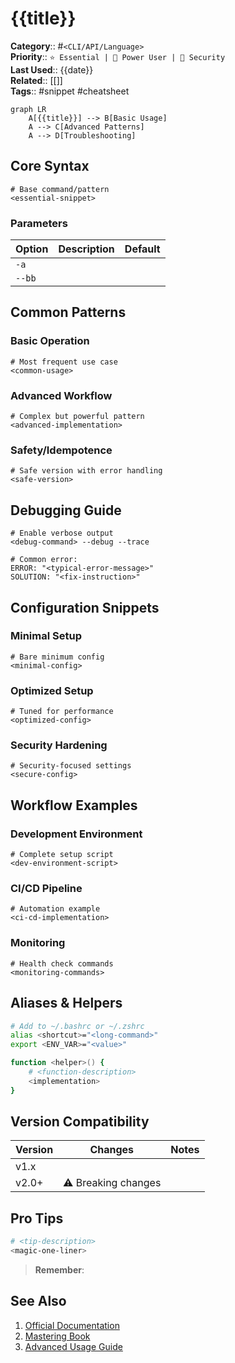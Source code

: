 # {{title}}

**Category**:: #`<CLI/API/Language>`  
**Priority**:: `⭐️ Essential | 🚀 Power User | 🔐 Security`  
**Last Used**:: {{date}}  
**Related**:: [[]]  
**Tags**:: #snippet #cheatsheet

```mermaid
graph LR
    A[{{title}}] --> B[Basic Usage]
    A --> C[Advanced Patterns]
    A --> D[Troubleshooting]
```

## Core Syntax

```<language>
# Base command/pattern
<essential-snippet>
```

### Parameters

| Option | Description | Default |
| ------ | ----------- | ------- |
| `-a`   |             |         |
| `--bb` |             |         |

## Common Patterns

### Basic Operation

```<language>
# Most frequent use case
<common-usage>
```

### Advanced Workflow

```<language>
# Complex but powerful pattern
<advanced-implementation>
```

### Safety/Idempotence

```<language>
# Safe version with error handling
<safe-version>
```

## Debugging Guide

```<language>
# Enable verbose output
<debug-command> --debug --trace

# Common error:
ERROR: "<typical-error-message>"
SOLUTION: "<fix-instruction>"
```

## Configuration Snippets

### Minimal Setup

```<language>
# Bare minimum config
<minimal-config>
```

### Optimized Setup

```<language>
# Tuned for performance
<optimized-config>
```

### Security Hardening

```<language>
# Security-focused settings
<secure-config>
```

## Workflow Examples

### Development Environment

```<language>
# Complete setup script
<dev-environment-script>
```

### CI/CD Pipeline

```<language>
# Automation example
<ci-cd-implementation>
```

### Monitoring

```<language>
# Health check commands
<monitoring-commands>
```

## Aliases & Helpers

```bash
# Add to ~/.bashrc or ~/.zshrc
alias <shortcut>="<long-command>"
export <ENV_VAR>="<value>"

function <helper>() {
    # <function-description>
    <implementation>
}
```

## Version Compatibility

| Version | Changes             | Notes |
| ------- | ------------------- | ----- |
| v1.x    |                     |       |
| v2.0+   | ⚠️ Breaking changes |       |

## Pro Tips

```bash
# <tip-description>
<magic-one-liner>
```

> **Remember**: <key-reminder>

## See Also

1. [Official Documentation]()
2. [Mastering <topic> Book]()
3. [Advanced Usage Guide]()
